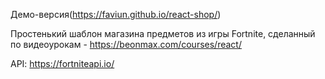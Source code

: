 Демо-версия(https://faviun.github.io/react-shop/)

Простенький шаблон магазина предметов из игры Fortnite, сделанный по видеоурокам - https://beonmax.com/courses/react/

API: https://fortniteapi.io/

